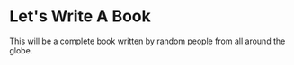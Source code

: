 # Let's Write A Book
This will be a complete book written by random people from all around the globe.
